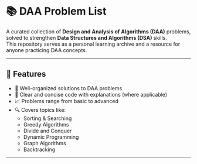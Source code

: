# 📚 DAA Problem List

A curated collection of **Design and Analysis of Algorithms (DAA)** problems, solved to strengthen **Data Structures and Algorithms (DSA)** skills.  
This repository serves as a personal learning archive and a resource for anyone practicing DAA concepts.

---

## 🚀 Features
- 📂 Well-organized solutions to DAA problems
- 📝 Clear and concise code with explanations (where applicable)
- 📈 Problems range from basic to advanced
- 🔍 Covers topics like:
  - Sorting & Searching
  - Greedy Algorithms
  - Divide and Conquer
  - Dynamic Programming
  - Graph Algorithms
  - Backtracking

---


